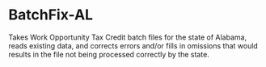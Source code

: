 # BatchFix-AL

Takes Work Opportunity Tax Credit batch files for the state of Alabama, reads existing data, and corrects errors and/or fills in omissions that would results in the file not being processed correctly by the state.
